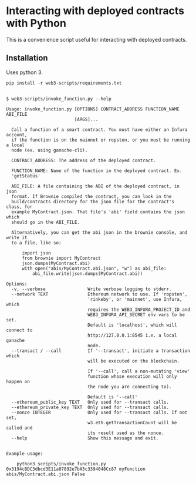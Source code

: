 # Interacting with deployed contracts with Python

This is a convenience script useful for interacting with deployed contracts.

## Installation
Uses python 3.

```pip install -r web3-scripts/requirements.txt```

##
```
$ web3-scripts/invoke_function.py --help

Usage: invoke_function.py [OPTIONS] CONTRACT_ADDRESS FUNCTION_NAME ABI_FILE
                          [ARGS]...

  Call a function of a smart contract. You must have either an Infura account,
  if the function is on the mainnet or ropsten, or you must be running a local
  node (ex. using ganache-cli).

  CONTRACT_ADDRESS: The address of the deployed contract.

  FUNCTION_NAME: Name of the function in the deployed contract. Ex.
  'getStatus'

  ABI_FILE: A file containing the ABI of the deployed contract, in json
  format. If Brownie compiled the contract, you can look in the
  build/contracts directory for the json file for the contract's class, for
  example MyContract.json. That file's 'abi' field contains the json which
  should go in the ABI_FILE.

  Alternatively, you can get the abi json in the brownie console, and write it
  to a file, like so:

      import json
      from brownie import MyContract
      json.dumps(MyContract.abi)
      with open("abis/MyContract.abi.json", "w") as abi_file:
          abi_file.write(json.dumps(MyContract.abi))

Options:
  -v, --verbose                Write verbose logging to stderr.
  --network TEXT               Ethereum network to use. If 'ropsten',
                               'rinkeby', or 'mainnet', use Infura, which
                               requires the WEB3_INFURA_PROJECT_ID and
                               WEB3_INFURA_API_SECRET env vars to be set.
                               Default is 'localhost', which will connect to
                               http://127.0.0.1:8545 i.e. a local ganache
                               node.
  --transact / --call          If '--transact', initiate a transaction which
                               will be executed on the blockchain.

                               If '--call', call a non-mutating 'view'
                               function whose execution will only happen on
                               the node you are connecting to).

                               Default is '--call'
  --ethereum_public_key TEXT   Only used for --transact calls.
  --ethereum_private_key TEXT  Only used for --transact calls.
  --nonce INTEGER              Only used for --transact calls. If not set,
                               w3.eth.getTransactionCount will be called and
                               its result used as the nonce.
  --help                       Show this message and exit.


Example usage:

    python3 scripts/invoke_function.py 0x3194cBDC3dbcd3E11a07892e7bA5c3394048Cc87 myFunction abis/MyContract.abi.json False
```
